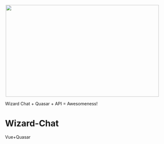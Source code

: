 <p align="center"><img width="500" height ="300" src="https://res.cloudinary.com/dvm6sgg1h/image/upload/v1595112894/qlenivafkwu0qmjpff36.jpg"></p>

Wizard Chat + Quasar + API = Awesomeness!

# Wizard-Chat
Vue+Quasar
